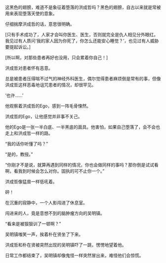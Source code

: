 这黑色的翅膀，难道不是象征着堕落的洪成哲吗？黑色的翅膀，自古以来就是常被用来表现堕落天使的意象。

仔细揣摩洪成哲的话，意思很明确。

[只有手术成功了，人家才会叫你医生、医生，否则就完全是仇人相见分外眼红。我见过有人质问‘我的家人因为你死了，你怎么还能安心睡觉？’，也见过有人威胁要提起诉讼。]

[所以啊，对那些患者再好也没用，只会累着你自己！]

洪成哲对患者怀有恶意。

总是被患者压得喘不过气的神经外科医生，偶尔觉得患者麻烦倒是常有的事，但像洪成哲这样恶毒地诅咒患者的情况，却很罕见。

‘也许……’

他观察着洪成哲的Ego，感到一阵毛骨悚然。

洪成哲的Ego，让他感觉并非事不关己。

他的Ego是一张一半白底、一半黑底的面具。他害怕，如果自己堕落了，会不会也走上和洪成哲一样的路。

“我的话你听懂了吗？”

“是的，教授。”

“你刚才不是说，就算再遇到同样的情况，你也会做同样的事吗？那你倒是试试看啊，看我到时候会怎么对你。固执的可不止你一个。”

洪成哲像猛兽一样低吼着。

砰！

在沉重的寂静中，一个人影闯进了休息室。

闯进来的人，竟是意想不到的脑肿瘤方向的吴明镇。

“看来是被狠狠训了一顿啊？”

吴明镇嗤笑一声，挨着朴在贤坐了下来。

洪成哲和朴在贤被突然出现的吴明镇吓了一跳，愣愣地望着他。

日常工作都结束了，吴明镇却像鬼怪一样突然冒出来，难怪他们会惊慌。